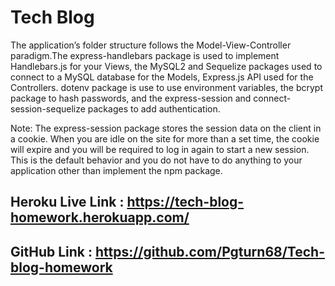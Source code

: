 # Tech Blog
 
 The application’s folder structure follows the Model-View-Controller paradigm.The express-handlebars package is used to implement Handlebars.js for your Views,  the MySQL2 and Sequelize packages used to connect to a MySQL database for the Models, Express.js API  used for the Controllers.
 dotenv package is use to use environment variables, the bcrypt package to hash passwords, and the express-session and connect-session-sequelize packages to add authentication.
 
Note: The express-session package stores the session data on the client in a cookie. When you are idle on the site for more than a set time, the cookie will expire and you will be required to log in again to start a new session. This is the default behavior and you do not have to do anything to your application other than implement the npm package.

## Heroku Live Link : https://tech-blog-homework.herokuapp.com/

## GitHub Link : https://github.com/Pgturn68/Tech-blog-homework
